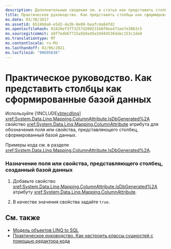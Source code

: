 ```yaml
---
description: Дополнительные сведения см. в статье как представить столбцы как Database-Generated
title: Практическое руководство. Как представить столбцы как сформированные базой данных
ms.date: 03/30/2017
ms.assetid: 6524b8a6-e5d2-4a3b-8e08-beafc4a84fd2
ms.openlocfilehash: 01828ef3f73257d20023168f0ea471ee7e3863c5
ms.sourcegitcommit: ddf7edb67715a5b9a45e3dd44536dabc153c1de0
ms.translationtype: MT
ms.contentlocale: ru-RU
ms.lasthandoff: 02/06/2021
ms.locfileid: "99695636"
---
```

# <a name="how-to-represent-columns-as-database-generated"></a>Практическое руководство. Как представить столбцы как сформированные базой данных

Используйте [!INCLUDE[vbtecdlinq](../../../../../../includes/vbtecdlinq-md.md)] <xref:System.Data.Linq.Mapping.ColumnAttribute.IsDbGenerated%2A> свойство <xref:System.Data.Linq.Mapping.ColumnAttribute> атрибута для обозначения поля или свойства, представляющего столбец, сформированный базой данных.  
  
 Примеры кода см. в разделе <xref:System.Data.Linq.Mapping.ColumnAttribute.IsDbGenerated%2A>.  
  
### <a name="to-designate-a-field-or-property-as-representing-a-database-generated-column"></a>Назначение поля или свойства, представляющего столбец, созданный базой данных  
  
1. Добавьте свойство <xref:System.Data.Linq.Mapping.ColumnAttribute.IsDbGenerated%2A> атрибуту <xref:System.Data.Linq.Mapping.ColumnAttribute>.  
  
2. В качестве значения свойства задайте `true`.  
  
## <a name="see-also"></a>См. также

- [Модель объектов LINQ to SQL](the-linq-to-sql-object-model.md)
- [Практическое руководство. Как настроить классы сущностей с помощью редактора кода](how-to-customize-entity-classes-by-using-the-code-editor.md)
